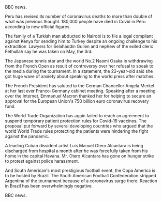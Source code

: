 BBC news.

Peru has revised its number of coronavirus deaths to more than double of what was previous thought. 180,000 people have died in Covid in Peru according to new official figures.

The family of a Turkish man abducted to Nairobi is to file a legal compliant against Kenya for sending him to Turkey despite an ongoing challenge to his extradition. Lawyers for Selahaddin Gullen and nephew of the exiled cleric Fethullah say he was taken on May, the 3rd.

The Japanese tennis star and the world No.2 Naomi Osaka is withdrawing from the French Open as result of controversy over her refusal to speak to the media during the tournament. In a statement, the 23-year-old said she got huge wave of anxiety about speaking to the world press after matches.

The French President has saluted to the German Chancellor Angela Merkel at her last ever Franco-Germany cabinet meeting. Speaking after a meeting over the Internet, Emmanuel Macron thanked her for helping to secure an approval for the European Union's 750 billion euro coronavirus recovery fund.

The World Trade Organization has again failed to reach an agreement to suspend temporary patient protection rules for Covid-19 vaccines. The proposal put forward by several developing countries who argued that the world World Trade rules protecting the patients were hindering the fight against the pandemic.

A leading Cuban dissident artist Luis Manuel Otero Alcantara is being discharged from hospital a month after he was forcefully taken from his home in the capital Havana. Mr. Otero Alcantara has gone on hunger strike to protest against police harassment.

And South American's most prestigious football event, the Copa America is to be hosted by Brazil. The South American Football Confederation stripped Argentina of the tournament because of a coronavirus surge there. Reaction in Brazil has been overwhelmingly negative.

BBC news.
